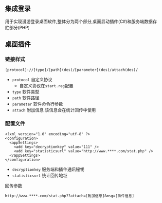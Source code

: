 ## 集成登录

用于实现漫游登录桌面软件,整体分为两个部分,桌面启动插件(C#)和服务端数据存贮部分(PHP)

## 桌面插件

### 链接样式

    [protocol]://[type]/[path](des)/[parameter](des)/attach(des)/

* `protocol` 自定义协议
    * 自定义协议在`start.reg`配置
* `type` 软件类型
* `path` 软件路径
* `parameter` 软件命令行参数
* `attach` 附加信息 该信息会在统计回传中使用

### 配置文件

    <?xml version="1.0" encoding="utf-8" ?>
    <configuration>
      <appSettings>
        <add key="decryptionkey" value="111" />
        <add key="statisticsurl" value="http://www.****.com/stat.php" />
      </appSettings>
    </configuration>

* `decryptionkey` 服务端和插件通讯秘钥
* `statisticsurl` 统计回传地址

回传参数

    http://www.****.com/stat.php??attach=[附加信息]&msg=[插件信息]